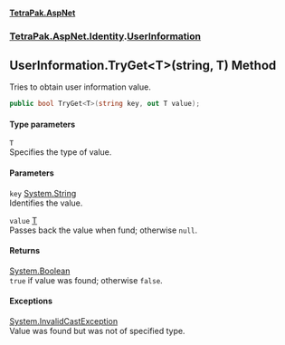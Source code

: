 #### [TetraPak.AspNet](index.md 'index')
### [TetraPak.AspNet.Identity](TetraPak_AspNet_Identity.md 'TetraPak.AspNet.Identity').[UserInformation](TetraPak_AspNet_Identity_UserInformation.md 'TetraPak.AspNet.Identity.UserInformation')
## UserInformation.TryGet&lt;T&gt;(string, T) Method
Tries to obtain user information value.  
```csharp
public bool TryGet<T>(string key, out T value);
```
#### Type parameters
<a name='TetraPak_AspNet_Identity_UserInformation_TryGet_T_(string_T)_T'></a>
`T`  
Specifies the type of value.  
  
#### Parameters
<a name='TetraPak_AspNet_Identity_UserInformation_TryGet_T_(string_T)_key'></a>
`key` [System.String](https://docs.microsoft.com/en-us/dotnet/api/System.String 'System.String')  
Identifies the value.  
  
<a name='TetraPak_AspNet_Identity_UserInformation_TryGet_T_(string_T)_value'></a>
`value` [T](TetraPak_AspNet_Identity_UserInformation_TryGet_T_(string_T).md#TetraPak_AspNet_Identity_UserInformation_TryGet_T_(string_T)_T 'TetraPak.AspNet.Identity.UserInformation.TryGet&lt;T&gt;(string, T).T')  
Passes back the value when fund; otherwise `null`.  
  
#### Returns
[System.Boolean](https://docs.microsoft.com/en-us/dotnet/api/System.Boolean 'System.Boolean')  
`true` if value was found; otherwise `false`.  
            
#### Exceptions
[System.InvalidCastException](https://docs.microsoft.com/en-us/dotnet/api/System.InvalidCastException 'System.InvalidCastException')  
Value was found but was not of specified type.   
